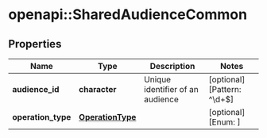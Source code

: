 # openapi::SharedAudienceCommon


## Properties
Name | Type | Description | Notes
------------ | ------------- | ------------- | -------------
**audience_id** | **character** | Unique identifier of an audience | [optional] [Pattern: ^\\d+$] 
**operation_type** | [**OperationType**](OperationType.md) |  | [optional] [Enum: ] 


